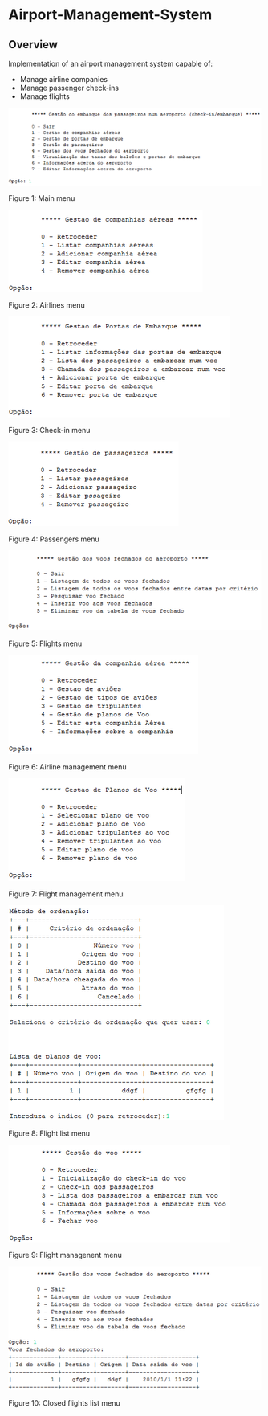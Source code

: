 Airport-Management-System
==================

## Overview

Implementation of an airport management system capable of:
- Manage airline companies
- Manage passenger check-ins
- Manage flights


![Main menu](Documentação/cli/Menu-principal.png "Main menu")

Figure 1: Main menu

![Airlines menu](Documentação/cli/Menu-das-companhias.png "Airlines menu")

Figure 2: Airlines menu

![Check-in menu](Documentação/cli/Menu-das-portas-de-embarque.png "Check-in menu")

Figure 3: Check-in menu

![Passengers menu](Documentação/cli/Menu-dos-passageiros.png "Passengers menu")

Figure 4: Passengers menu

![Flights menu](Documentação/cli/Menu-dos-voos-fechados.png "Flights menu")

Figure 5: Flights menu

![Airline management menu](Documentação/cli/Menu-de-gestão-de-companhia.png "Airline management menu")

Figure 6: Airline management menu

![Flight management menu](Documentação/cli/Menu-de-planos-de-voo.png "Flight management menu")

Figure 7: Flight management menu

![Flight list menu](Documentação/cli/Exemplo-de-listagem-ordenada.png "Flight list menu")

Figure 8: Flight list menu

![Flight managenent menu](Documentação/cli/Menu-de-voo.png "Flight managenent menu")

Figure 9: Flight managenent menu

![Closed flights list menu](Documentação/cli/Exemplo-de-listagem-de-voos-fechados.png "Closed flights list menu")

Figure 10: Closed flights list menu
